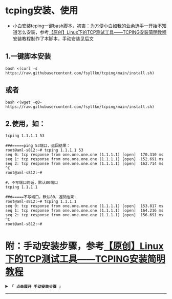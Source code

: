 # tcping安装、使用
- 小白安装tcping一键bash脚本，初衷：为方便小白如我的业余选手一开始不知道怎么安装，参考[【原创】Linux下的TCP测试工具——TCPING安装简明教程](https://www.mengclaw.com/2018/06/03/184/)安装教程制作了本脚本，手动安装见后文

## 1.一键脚本安装
```
bash <(curl -s https://raw.githubusercontent.com/fsyllkn/tcping/main/install.sh)
```

## 或者

```
bash <(wget -qO- https://raw.githubusercontent.com/fsyllkn/tcping/main/install.sh)
```

## 2.使用，如：

```
tcping 1.1.1.1 53
```
```text文本
###=====ping 53端口，返回结果：
root@aml-s812:~# tcping 1.1.1.1 53
seq 0: tcp response from one.one.one.one (1.1.1.1) [open]  170.310 ms
seq 1: tcp response from one.one.one.one (1.1.1.1) [open]  152.691 ms
seq 2: tcp response from one.one.one.one (1.1.1.1) [open]  162.714 ms
^C
root@aml-s812:~# 
```

```
#，不写端口的话，默认80端口
tcping 1.1.1.1
```
```text文本
###=====不写端口，默认80，返回结果：
root@aml-s812:~# tcping 1.1.1.1
seq 0: tcp response from one.one.one.one (1.1.1.1) [open]  153.817 ms
seq 1: tcp response from one.one.one.one (1.1.1.1) [open]  164.216 ms
seq 2: tcp response from one.one.one.one (1.1.1.1) [open]  156.691 ms
^C
root@aml-s812:~# 
```
# 附：手动安装步骤，参考[【原创】Linux下的TCP测试工具——TCPING安装简明教程](https://www.mengclaw.com/2018/06/03/184/)
<details>
<summary><code><strong>「 点击展开 手动安装步骤 」</strong></code></summary>

****
## 1.以root账户登陆，先更新系统软件源，防止系统过于精简；

### 1.1 CentOS系统 用这个
```
yum update -y
```
### 1.2Debian/Ubuntu系统 用这个
```
apt-get update -y
```
## 2、安装依赖：tcptraceroute和bc

### 2.1CentOS系统 用这个
```
yum install -y tcptraceroute bc
```
### 2.2Debian/Ubuntu系统 用这个
```
apt-get install -y tcptraceroute bc
```
## 3、安装TCPING：
### 3.1切换进入目录/usr/bin
```
cd /usr/bin
```
### 3.2下载TCP-PING可执行文件，并重命名为tcping
```
wget -O tcping https://soft.mengclaw.com/Bash/TCP-PING
```
### 3.3 赋予tcping执行权限
```
chmod +x tcping
```
## 4.测试TCPING
```
tcping 1.1.1.1 53
```
</details>

****





